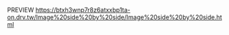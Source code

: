 PREVIEW
https://btxh3wnp7r8z6atxxbp1ta-on.drv.tw/Image%20side%20by%20side/Image%20side%20by%20side.html
